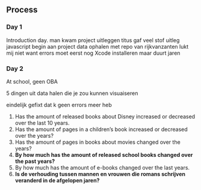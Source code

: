 ## Process

### Day 1

Introduction day.
man kwam project uitleggen
titus gaf veel stof uitleg javascript
begin aan project data ophalen met repo van rijkvanzanten
lukt mij niet want errors
moet eerst nog Xcode installeren maar duurt jaren

### Day 2
At school, geen OBA  


5 dingen uit data halen die je zou kunnen visuaiseren

eindelijk gefixt dat k geen errors meer heb

1. Has the amount of released books about Disney increased or decreased over the last 10 years.
2. Has the amount of pages in a children’s book increased or decreased over the years?
3. Has the amount of pages in books about movies changed over the years?
4. __By how much has the amount of released school books changed over the past years?__
5. By how much has the amount of e-books changed over the last years.
6. __Is de verhouding tussen mannen en vrouwen die romans schrijven veranderd in de afgelopen jaren?__
